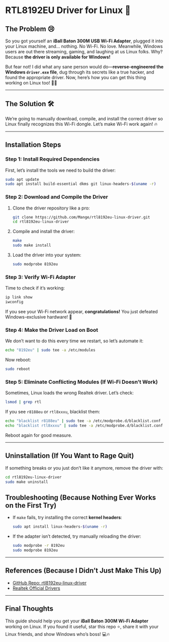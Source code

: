 # RTL8192EU Driver for Linux 🚀

## The Problem 😢
So you got yourself an **iBall Baton 300M USB Wi-Fi Adapter**, plugged it into your Linux machine, and... nothing. No Wi-Fi. No love. Meanwhile, Windows users are out there streaming, gaming, and laughing at us Linux folks. Why? Because **the driver is only available for Windows!**

But fear not! I did what any sane person would do—**reverse-engineered the Windows `driver.exe` file**, dug through its secrets like a true hacker, and found the appropriate driver. Now, here’s how you can get this thing working on Linux too! 💪🐧

---

## The Solution 🛠️
We’re going to manually download, compile, and install the correct driver so Linux finally recognizes this Wi-Fi dongle. Let’s make Wi-Fi work again! 🔥

---

## Installation Steps

### **Step 1: Install Required Dependencies**
First, let’s install the tools we need to build the driver:
```bash
sudo apt update
sudo apt install build-essential dkms git linux-headers-$(uname -r)
```

### **Step 2: Download and Compile the Driver**
1. Clone the driver repository like a pro:
   ```bash
   git clone https://github.com/Mange/rtl8192eu-linux-driver.git
   cd rtl8192eu-linux-driver
   ```
2. Compile and install the driver:
   ```bash
   make
   sudo make install
   ```
3. Load the driver into your system:
   ```bash
   sudo modprobe 8192eu
   ```

### **Step 3: Verify Wi-Fi Adapter**
Time to check if it’s working:
```bash
ip link show
iwconfig
```
If you see your Wi-Fi network appear, **congratulations!** You just defeated Windows-exclusive hardware! 🎉

### **Step 4: Make the Driver Load on Boot**
We don’t want to do this every time we restart, so let’s automate it:
```bash
echo "8192eu" | sudo tee -a /etc/modules
```
Now reboot:
```bash
sudo reboot
```

### **Step 5: Eliminate Conflicting Modules (If Wi-Fi Doesn’t Work)**
Sometimes, Linux loads the wrong Realtek driver. Let’s check:
```bash
lsmod | grep rtl
```
If you see `r8188eu` or `rtl8xxxu`, blacklist them:
```bash
echo "blacklist r8188eu" | sudo tee -a /etc/modprobe.d/blacklist.conf
echo "blacklist rtl8xxxu" | sudo tee -a /etc/modprobe.d/blacklist.conf
```
Reboot again for good measure.

---

## **Uninstallation (If You Want to Rage Quit)**
If something breaks or you just don’t like it anymore, remove the driver with:
```bash
cd rtl8192eu-linux-driver
sudo make uninstall
```

## **Troubleshooting (Because Nothing Ever Works on the First Try)**
- If `make` fails, try installing the correct **kernel headers**:
  ```bash
  sudo apt install linux-headers-$(uname -r)
  ```
- If the adapter isn’t detected, try manually reloading the driver:
  ```bash
  sudo modprobe -r 8192eu
  sudo modprobe 8192eu
  ```

---

## **References (Because I Didn’t Just Make This Up)**
- [GitHub Repo: rtl8192eu-linux-driver](https://github.com/Mange/rtl8192eu-linux-driver)
- [Realtek Official Drivers](https://www.realtek.com/en/component/zoo/category/network-interface-controllers-wireless)

---

## **Final Thoughts**
This guide should help you get your **iBall Baton 300M Wi-Fi Adapter** working on Linux. If you found it useful, star this repo ⭐, share it with your Linux friends, and show Windows who’s boss! 💻🔥

